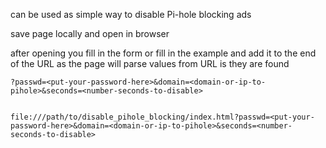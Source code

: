 can be used as simple way to disable Pi-hole blocking ads


save page locally and open in browser 

after opening you fill in the form or fill in the example and add it to the end of the URL as the page will parse values from URL is they are found

```
?passwd=<put-your-password-here>&domain=<domain-or-ip-to-pihole>&seconds=<number-seconds-to-disable>
```

```

file:///path/to/disable_pihole_blocking/index.html?passwd=<put-your-password-here>&domain=<domain-or-ip-to-pihole>&seconds=<number-seconds-to-disable>

```
